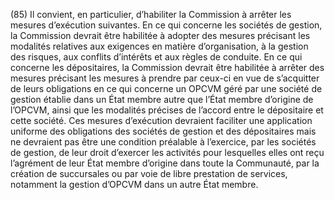 (85) Il convient, en particulier, d’habiliter la Commission à arrêter les mesures d’exécution suivantes. En ce qui concerne les sociétés de gestion, la Commission devrait être habilitée à adopter des mesures précisant les modalités relatives aux exigences en matière d’organisation, à la gestion des risques, aux conflits d’intérêts et aux règles de conduite. En ce qui concerne les dépositaires, la Commission devrait être habilitée à arrêter des mesures précisant les mesures à prendre par ceux-ci en vue de s’acquitter de leurs obligations en ce qui concerne un OPCVM géré par une société de gestion établie dans un État membre autre que l’État membre d’origine de l’OPCVM, ainsi que les modalités précises de l’accord entre le dépositaire et cette société. Ces mesures d’exécution devraient faciliter une application uniforme des obligations des sociétés de gestion et des dépositaires mais ne devraient pas être une condition préalable à l’exercice, par les sociétés de gestion, de leur droit d’exercer les activités pour lesquelles elles ont reçu l’agrément de leur État membre d’origine dans toute la Communauté, par la création de succursales ou par voie de libre prestation de services, notamment la gestion d’OPCVM dans un autre État membre.